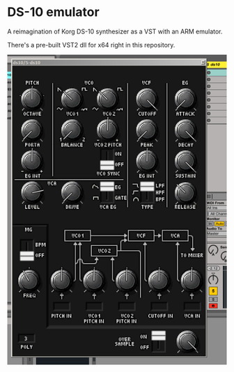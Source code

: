 # DS-10 emulator

A reimagination of Korg DS-10 synthesizer as a VST with an ARM emulator.

There's a pre-built VST2 dll for x64 right in this repository.

![alt text](screenshot.png "Screenshot")


